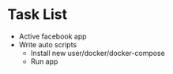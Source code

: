 # Task List

- Active facebook app
- Write auto scripts
  - Install new user/docker/docker-compose
  - Run app